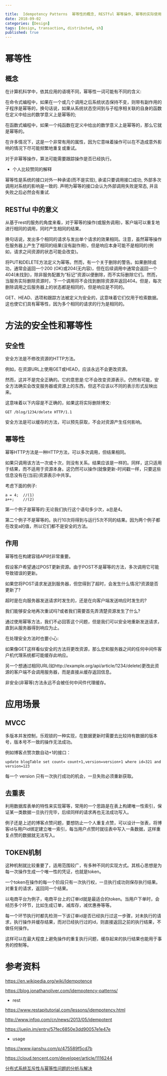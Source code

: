 ```yaml
---

title:  Idempotency Patterns  幂等性的概念, RESTful 幂等操作, 幂等的实际使用
date: 2018-09-02
categories: [Design]
tags: [design, transaction, distributed, sh]
published: true
---
```


# 幂等性

## 概念

在计算机科学中，依其应用的语境不同，幂等性一词可能有不同的含义:

在命令式编程中，如果在一个或几个调用之后系统状态保持不变，则带有副作用的子程序是幂等的，换句话说，如果从系统状态空间到与子程序相关联的自身的函数在定义中给出的数学意义上是幂等的;

在函数式编程中，如果一个纯函数在定义中给出的数学意义上是幂等的，那么它就是幂等的。

在许多情况下，这是一个非常有用的属性，因为它意味着操作可以在不造成意外影响的情况下尽可能频繁地重复或重试。

对于非幂等操作，算法可能需要跟踪操作是否已经执行。

- 个人比较赞同的解释

幂等性是系统的接口对外一种承诺(而不是实现), 承诺只要调用接口成功, 外部多次调用对系统的影响是一致的. 声明为幂等的接口会认为外部调用失败是常态, 并且失败之后必然会有重试.

## RESTful 中的意义

从基于rest的服务的角度来看，对于幂等的操作(或服务调用)，客户端可以重复地进行相同的调用，同时产生相同的结果。

换句话说，发出多个相同的请求与发出单个请求的效果相同。注意，虽然幂等操作在服务器上产生了相同的结果(没有副作用)，但是响应本身可能不是相同的(例如，请求之间资源的状态可能会改变)。

将PUT和DELETE方法定义为幂等。然而，有一个关于删除的警告。如果删除成功，通常会返回一个200 (OK)或204(无内容)，但在后续调用中通常会返回一个404(未找到)，除非服务配置为“标记”资源以便删除，而不实际删除它们。然而，当服务实际删除资源时，下一个调用将不会找到删除资源并返回404。但是，每次删除调用之后服务器上的状态都是相同的，但是响应是不同的。

GET、HEAD、选项和跟踪方法被定义为安全的，这意味着它们仅用于检索数据。这也使它们具有幂等性，因为多个相同的请求的行为是相同的。

# 方法的安全性和幂等性

## 安全性

安全方法是不修改资源的HTTP方法。

例如，在资源URL上使用GET或HEAD，应该永远不会更改资源。

然而，这并不是完全正确的。它的意思是:它不会改变资源表示。仍然有可能，安全方法确实会改变服务器或资源上的东西，但这不应该以不同的表示形式反映出来。

这意味着以下内容是不正确的，如果这将实际删除博文:

```
GET /blog/1234/delete HTTP/1.1
```

安全方法是可以缓存的方法，可以预先获取，不会对资源产生任何影响。

## 幂等性

幂等HTTP方法是一种HTTP方法，可以多次调用，但结果相同。

如果只调用该方法一次或十次，则没有关系。结果应该是一样的。同样，这只适用于结果，而不适用于资源本身。这仍然可以操作(就像更新-时间戳一样，只要这些信息没有在(当前)资源表示中共享。

考虑下面的例子:

```
a = 4;  //(1)
a++;    //(2)
```

第一个例子是幂等的:无论我们执行这个语句多少次，a总是4。

第二个例子不是幂等的。执行10次将得到与运行5次不同的结果。因为两个例子都在改变a的值，所以它们都不是安全的方法。

## 作用

幂等性在构建容错API时非常重要。

假设客户希望通过POST更新资源。由于POST不是幂等的方法，多次调用它可能导致错误的更新。

如果您将POST请求发送到服务器，但您得到了超时，会发生什么情况?资源是否更新了?

超时是在向服务器发送请求时发生的，还是在向客户端发送响应时发生的?

我们能够安全地再次重试吗?或者我们需要首先弄清楚资源发生了什么?

通过使用幂等方法，我们不必回答这个问题，但是我们可以安全地重新发送请求，直到从服务器得到响应为止。

在处理安全方法时也要小心:

如果像GET这样看似安全的方法将更改资源，那么您和服务器之间的任何中间件客户机代理系统都可能缓存此响应。

另一个想通过相同URL(如http://example.org/api/article/1234/delete)更改此资源的客户端不会调用服务器，而是直接从缓存返回信息。

非安全(非幂等)方法永远不会被任何中间件代理缓存。

# 应用场景

## MVCC

多版本并发控制，乐观锁的一种实现，在数据更新时需要去比较持有数据的版本号，版本号不一致的操作无法成功。

例如博客点赞次数自动+1的接口：

```
update blogTable set count= count+1,version=version+1 where id=321 and version=123 
```

每一个 version 只有一次执行成功的机会，一旦失败必须重新获取。


## 去重表

利用数据库表单的特性来实现幂等，常用的一个思路是在表上构建唯一性索引，保证某一类数据一旦执行完毕，后续同样的请求再也无法成功写入。

例子还是上述的博客点赞问题，要想防止一个人重复点赞，可以设计一张表，将博客id与用户id绑定建立唯一索引，每当用户点赞时就往表中写入一条数据，这样重复点赞的数据就无法写入。

## TOKEN机制

这种机制就比较重要了，适用范围较广，有多种不同的实现方式。其核心思想是为每一次操作生成一个唯一性的凭证，也就是token。

一个token在操作的每一个阶段只有一次执行权，一旦执行成功则保存执行结果。对重复的请求，返回同一个结果。

以电商平台为例子，电商平台上的订单id就是最适合的token。当用户下单时，会经历多个环节，比如生成订单，减库存，减优惠券等等。

每一个环节执行时都先检测一下该订单id是否已经执行过这一步骤，对未执行的请求，执行操作并缓存结果，而对已经执行过的id，则直接返回之前的执行结果，不做任何操作。

这样可以在最大程度上避免操作的重复执行问题，缓存起来的执行结果也能用于事务的控制等。

# 参考资料

https://en.wikipedia.org/wiki/Idempotence

https://blog.jonathanoliver.com/idempotency-patterns/

- rest

https://www.restapitutorial.com/lessons/idempotency.html

http://www.infoq.com/cn/news/2013/05/idempotent

https://juejin.im/entry/57fec6850e3dd90057e1e47e

- usage

https://www.jianshu.com/p/475589f5cd7b

https://cloud.tencent.com/developer/article/1116244

[分布式系统互斥性与幂等性问题的分析与解决](https://tech.meituan.com/distributed_system_mutually_exclusive_idempotence_cerberus_gtis.html)

